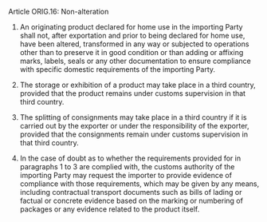 Article ORIG.16: Non-alteration

1.	An originating product declared for home use in the importing Party shall not, after exportation and prior to being declared for home use, have been altered, transformed in any way or subjected to operations other than to preserve it in good condition or than adding or affixing marks, labels, seals or any other documentation to ensure compliance with specific domestic requirements of the importing Party.

2.	The storage or exhibition of a product may take place in a third country, provided that the product remains under customs supervision in that third country.

3.	The splitting of consignments may take place in a third country if it is carried out by the exporter or under the responsibility of the exporter, provided that the consignments remain under customs supervision in that third country.

4.	In the case of doubt as to whether the requirements provided for in paragraphs 1 to 3 are complied with, the customs authority of the importing Party may request the importer to provide evidence of compliance with those requirements, which may be given by any means, including contractual transport documents such as bills of lading or factual or concrete evidence based on the marking or numbering of packages or any evidence related to the product itself.
